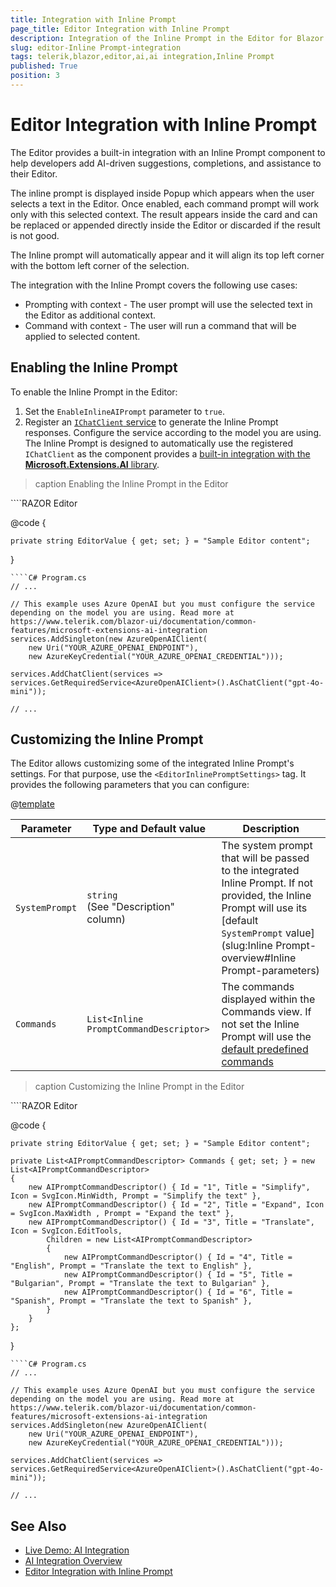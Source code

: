 ```yaml
---
title: Integration with Inline Prompt
page_title: Editor Integration with Inline Prompt
description: Integration of the Inline Prompt in the Editor for Blazor.
slug: editor-Inline Prompt-integration
tags: telerik,blazor,editor,ai,ai integration,Inline Prompt
published: True
position: 3
---
```


# Editor Integration with Inline Prompt

The Editor provides a built-in integration with an Inline Prompt component to help developers add AI-driven suggestions, completions, and assistance to their Editor.

The inline prompt is displayed inside Popup which appears when the user selects a text in the Editor. Once enabled, each command prompt will work only with this selected context. The result appears inside the card and can be replaced or appended directly inside the Editor or discarded if the result is not good.

The Inline prompt will automatically appear and it will align its top left corner with the bottom left corner of the selection.

The integration with the Inline Prompt covers the following use cases:

* Prompting with context - The user prompt will use the selected text in the Editor as additional context.
* Command with context - The user will run a command that will be applied to selected content.

## Enabling the Inline Prompt

To enable the Inline Prompt in the Editor:

1. Set the `EnableInlineAIPrompt` parameter to `true`.
1. Register an [`IChatClient` service](https://learn.microsoft.com/en-us/dotnet/api/microsoft.extensions.ai.ichatclient?view=net-9.0-pp) to generate the Inline Prompt responses. Configure the service according to the model you are using. The Inline Prompt is designed to automatically use the registered `IChatClient` as the component provides a [built-in integration with the **Microsoft.Extensions.AI** library](slug:common-features-microsoft-extensions-ai-integration).

>caption Enabling the Inline Prompt in the Editor

<div class="skip-repl"></div>
````RAZOR Editor
<TelerikEditor @bind-Value="@EditorValue"
               EnableInlineAIPrompt="true"
               Height="400px">
</TelerikEditor>

@code {

    private string EditorValue { get; set; } = "Sample Editor content";

}
````
````C# Program.cs
// ...

// This example uses Azure OpenAI but you must configure the service depending on the model you are using. Read more at https://www.telerik.com/blazor-ui/documentation/common-features/microsoft-extensions-ai-integration
services.AddSingleton(new AzureOpenAIClient(
    new Uri("YOUR_AZURE_OPENAI_ENDPOINT"),
    new AzureKeyCredential("YOUR_AZURE_OPENAI_CREDENTIAL")));

services.AddChatClient(services => services.GetRequiredService<AzureOpenAIClient>().AsChatClient("gpt-4o-mini"));

// ...
````

## Customizing the Inline Prompt

The Editor allows customizing some of the integrated Inline Prompt's settings. For that purpose, use the `<EditorInlinePromptSettings>` tag. It provides the following parameters that you can configure:

@[template](/_contentTemplates/common/parameters-table-styles.md#table-layout)

| Parameter | Type and Default value | Description |
|-----------|------------------------|-------------|
| `SystemPrompt`  | `string` <br/> (See "Description" column) | The system prompt that will be passed to the integrated Inline Prompt. If not provided, the Inline Prompt will use its [default `SystemPrompt` value](slug:Inline Prompt-overview#Inline Prompt-parameters) |
| `Commands` | `List<Inline PromptCommandDescriptor>` | The commands displayed within the Commands view. If not set the Inline Prompt will use the [default predefined commands](slug:editor-ai-integration-overview#default-commands)

>caption Customizing the Inline Prompt in the Editor

<div class="skip-repl"></div>
````RAZOR Editor
<TelerikEditor @bind-Value="@EditorValue"
               EnableInlineAIPrompt="true"
               Height="400px">
    <EditorSettings>
        <EditorInlineAIPromptSettings Commands="@Commands"></EditorInlineAIPromptSettings>
    </EditorSettings>
</TelerikEditor>

@code {

    private string EditorValue { get; set; } = "Sample Editor content";

    private List<AIPromptCommandDescriptor> Commands { get; set; } = new List<AIPromptCommandDescriptor>
    {
        new AIPromptCommandDescriptor() { Id = "1", Title = "Simplify", Icon = SvgIcon.MinWidth, Prompt = "Simplify the text" },
        new AIPromptCommandDescriptor() { Id = "2", Title = "Expand", Icon = SvgIcon.MaxWidth , Prompt = "Expand the text" },
        new AIPromptCommandDescriptor() { Id = "3", Title = "Translate", Icon = SvgIcon.EditTools,
            Children = new List<AIPromptCommandDescriptor>
            {
                new AIPromptCommandDescriptor() { Id = "4", Title = "English", Prompt = "Translate the text to English" },
                new AIPromptCommandDescriptor() { Id = "5", Title = "Bulgarian", Prompt = "Translate the text to Bulgarian" },
                new AIPromptCommandDescriptor() { Id = "6", Title = "Spanish", Prompt = "Translate the text to Spanish" },
            }
        }
    };
}
````
````C# Program.cs
// ...

// This example uses Azure OpenAI but you must configure the service depending on the model you are using. Read more at https://www.telerik.com/blazor-ui/documentation/common-features/microsoft-extensions-ai-integration
services.AddSingleton(new AzureOpenAIClient(
    new Uri("YOUR_AZURE_OPENAI_ENDPOINT"),
    new AzureKeyCredential("YOUR_AZURE_OPENAI_CREDENTIAL")));

services.AddChatClient(services => services.GetRequiredService<AzureOpenAIClient>().AsChatClient("gpt-4o-mini"));

// ...
````

## See Also

* [Live Demo: AI Integration](https://demos.telerik.com/blazor-ui/editor/overview)
* [AI Integration Overview](slug:editor-ai-integration-overview)
* [Editor Integration with Inline Prompt](slug:editor-ai-integration-overview)

